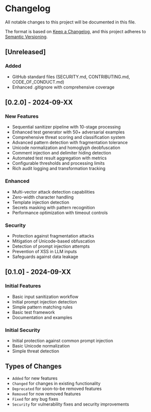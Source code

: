 # Changelog

All notable changes to this project will be documented in this file.

The format is based on [Keep a Changelog](https://keepachangelog.com/en/1.0.0/),
and this project adheres to [Semantic Versioning](https://semver.org/spec/v2.0.0.html).

## [Unreleased]

### Added

- GitHub standard files (SECURITY.md, CONTRIBUTING.md, CODE_OF_CONDUCT.md)
- Enhanced .gitignore with comprehensive coverage

## [0.2.0] - 2024-09-XX

### New Features

- Sequential sanitizer pipeline with 10-stage processing
- Enhanced test generator with 50+ adversarial examples
- Comprehensive threat scoring and classification system
- Advanced pattern detection with fragmentation tolerance
- Unicode normalization and homoglyph deobfuscation
- Comment injection and delimiter hiding detection
- Automated test result aggregation with metrics
- Configurable thresholds and processing limits
- Rich audit logging and transformation tracking

### Enhanced

- Multi-vector attack detection capabilities
- Zero-width character handling
- Template injection detection
- Secrets masking with pattern recognition
- Performance optimization with timeout controls

### Security

- Protection against fragmentation attacks
- Mitigation of Unicode-based obfuscation
- Detection of prompt injection attempts
- Prevention of XSS in LLM inputs
- Safeguards against data leakage

## [0.1.0] - 2024-09-XX

### Initial Features

- Basic input sanitization workflow
- Initial prompt injection detection
- Simple pattern matching rules
- Basic test framework
- Documentation and examples

### Initial Security

- Initial protection against common prompt injection
- Basic Unicode normalization
- Simple threat detection

## Types of Changes

- `Added` for new features
- `Changed` for changes in existing functionality
- `Deprecated` for soon-to-be removed features
- `Removed` for now removed features
- `Fixed` for any bug fixes
- `Security` for vulnerability fixes and security improvements
